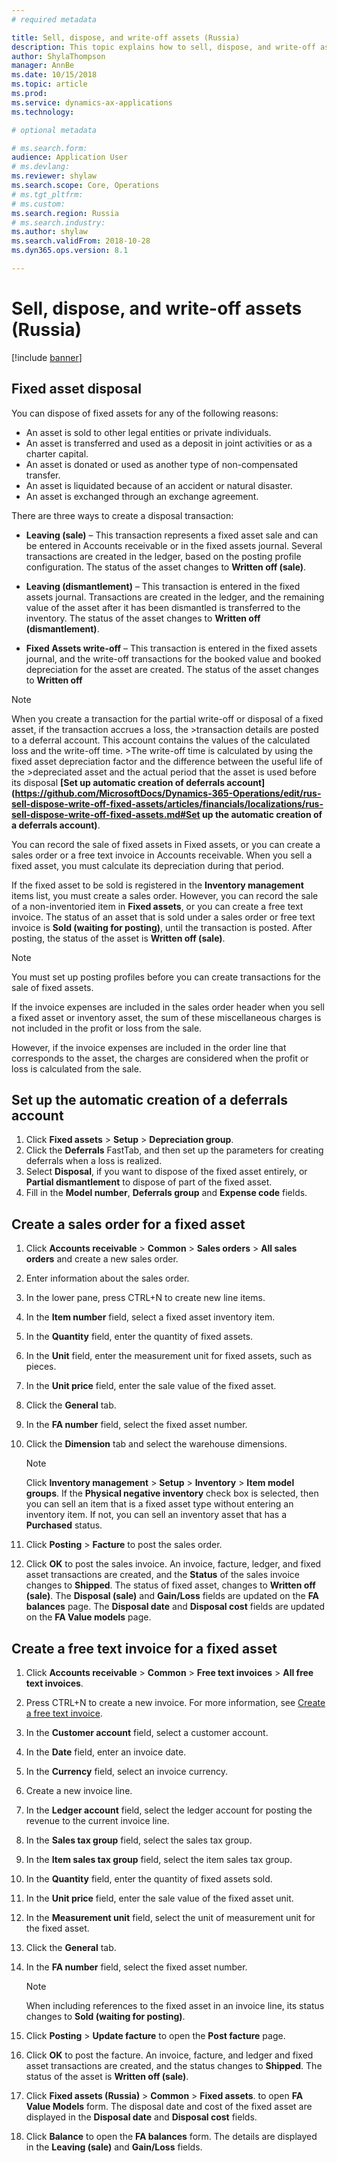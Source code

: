 ```yaml
---
# required metadata

title: Sell, dispose, and write-off assets (Russia)
description: This topic explains how to sell, dispose, and write-off assets in Microsoft Dynamics 365 for Finance and Operations in Russia.
author: ShylaThompson
manager: AnnBe
ms.date: 10/15/2018
ms.topic: article
ms.prod: 
ms.service: dynamics-ax-applications
ms.technology: 

# optional metadata

# ms.search.form: 
audience: Application User
# ms.devlang: 
ms.reviewer: shylaw
ms.search.scope: Core, Operations
# ms.tgt_pltfrm: 
# ms.custom: 
ms.search.region: Russia
# ms.search.industry: 
ms.author: shylaw
ms.search.validFrom: 2018-10-28
ms.dyn365.ops.version: 8.1

---
```


# Sell, dispose, and write-off assets (Russia)
[!include [banner](../includes/banner.md)]

## Fixed asset disposal 

You can dispose of fixed assets for any of the following reasons:

  - An asset is sold to other legal entities or private individuals.
  - An asset is transferred and used as a deposit in joint activities or as a charter capital.
  - An asset is donated or used as another type of non-compensated transfer.
  - An asset is liquidated because of an accident or natural disaster.
  - An asset is exchanged through an exchange agreement.

There are three ways to create a disposal transaction:

  - **Leaving (sale)** – This transaction represents a fixed asset sale and can be entered in Accounts receivable or in the fixed assets journal. Several transactions are created in the ledger, based on the posting profile configuration. The status of the asset changes to **Written off (sale)**.

  - **Leaving (dismantlement)** – This transaction is entered in the fixed assets journal. Transactions are created in the ledger, and the remaining value of the asset after it has been dismantled is transferred to the inventory. The status of the asset changes to **Written off (dismantlement)**.

  - **Fixed Assets write-off** – This transaction is entered in the fixed assets journal, and the write-off transactions for the booked value and booked depreciation for the asset are created. The status of the asset changes to **Written off**


> [!NOTE]
> When you create a transaction for the partial write-off or disposal of a fixed asset, if the transaction accrues a loss, the >transaction details are posted to a deferral account. This account contains the values of the calculated loss and the write-off time. >The write-off time is calculated by using the fixed asset depreciation factor and the difference between the useful life of the >depreciated asset and the actual period that the asset is used before its disposal **[Set up automatic creation of deferrals account](https://github.com/MicrosoftDocs/Dynamics-365-Operations/edit/rus-sell-dispose-write-off-fixed-assets/articles/financials/localizations/rus-sell-dispose-write-off-fixed-assets.md#Set up the automatic creation of a deferrals account)**.

You can record the sale of fixed assets in Fixed assets, or you can create a sales order or a free text invoice in Accounts receivable. When you sell a fixed asset, you must calculate its depreciation during that period.

If the fixed asset to be sold is registered in the **Inventory management** items list, you must create a sales order. However, you can record the sale of a non-inventoried item in **Fixed assets**, or you can create a free text invoice. The status of an asset that is sold under a sales order or free text invoice is **Sold (waiting for posting)**, until the transaction is posted. After posting, the status of the asset is **Written off (sale)**.

> [!NOTE]
> You must set up posting profiles before you can create transactions for the sale of fixed assets.

If the invoice expenses are included in the sales order header when you sell a fixed asset or inventory asset, the sum of these miscellaneous charges is not included in the profit or loss from the sale.

However, if the invoice expenses are included in the order line that corresponds to the asset, the charges are considered when the profit or loss is calculated from the sale.



## Set up the automatic creation of a deferrals account 

1.  Click **Fixed assets** \> **Setup** \> **Depreciation group**.
2.  Click the **Deferrals** FastTab, and then set up the parameters for creating deferrals when a loss is realized.
3.  Select **Disposal**, if you want to dispose of the fixed asset entirely, or **Partial dismantlement** to dispose of part of the fixed asset.
4.  Fill in  the **Model number**, **Deferrals group** and **Expense code** fields.



## Create a sales order for a fixed asset

1.  Click **Accounts receivable** \> **Common** \> **Sales orders** \> **All sales orders** and create a new sales order.
3.  Enter information about the sales order.
4.  In the lower pane, press CTRL+N to create new line items.
5.  In the **Item number** field, select a fixed asset inventory item.
6.  In the **Quantity** field, enter the quantity of fixed assets.
7.  In the **Unit** field, enter the measurement unit for fixed assets, such as pieces.
8.  In the **Unit price** field, enter the sale value of the fixed asset.
9.  Click the **General** tab.
10. In the **FA number** field, select the fixed asset number.
11. Click the **Dimension** tab and select the warehouse dimensions.
    > [!NOTE]
    > Click **Inventory management** &gt; **Setup** &gt; **Inventory** &gt; **Item model groups**. If the **Physical negative inventory** check box is selected, then you can sell an item that is a fixed asset type without entering an inventory item. If not, you can sell an inventory asset that has a **Purchased** status.

12. Click **Posting** \> **Facture** to post the sales order.
13. Click **OK** to post the sales invoice. An invoice, facture, ledger, and fixed asset transactions are created, and the **Status** of the sales invoice changes to **Shipped**. The status of fixed asset, changes to **Written off (sale)**. The **Disposal (sale)** and **Gain/Loss** fields are updated on the **FA balances** page. The **Disposal date** and **Disposal cost** fields are updated on the **FA Value models** page.

## Create a free text invoice for a fixed asset

1.  Click **Accounts receivable** \> **Common** \> **Free text invoices** \> **All free text invoices**.
2.  Press CTRL+N to create a new invoice. For more information, see [Create a free text invoice](../financials/accounts-receivable/create-free-text-invoice-template-new.md).
3.  In the **Customer account** field, select a customer account.
4.  In the **Date** field, enter an invoice date.
5.  In the **Currency** field, select an invoice currency.
6.  Create a new invoice line.
7.  In the **Ledger account** field, select the ledger account for posting the revenue to the current invoice line.
8.  In the **Sales tax group** field, select the sales tax group.
9.  In the **Item sales tax group** field, select the item sales tax group.
10. In the **Quantity** field, enter the quantity of fixed assets sold.
11. In the **Unit price** field, enter the sale value of the fixed asset unit.
12. In the **Measurement unit** field, select the unit of measurement unit for the fixed asset.
13. Click the **General** tab.
14. In the **FA number** field, select the fixed asset number.   
    > [!NOTE]
    > When including references to the fixed asset in an invoice line, its status changes to **Sold (waiting for posting)**.

15. Click **Posting** \> **Update facture** to open the **Post facture** page.
16. Click **OK** to post the facture. An invoice, facture, and ledger and fixed asset transactions are created, and the status changes to **Shipped**. The status of the asset is **Written off (sale)**.
17. Click **Fixed assets (Russia)** \> **Common** \> **Fixed assets**. to open **FA Value Models** form. The disposal date and cost of the fixed asset are displayed in the **Disposal date** and **Disposal cost** fields.
18. Click **Balance** to open the **FA balances** form. The details are displayed in the **Leaving (sale)** and **Gain/Loss** fields.


